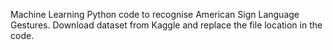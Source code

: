 Machine Learning Python code to recognise American Sign Language Gestures.
Download dataset from Kaggle and replace the file location in the code.
